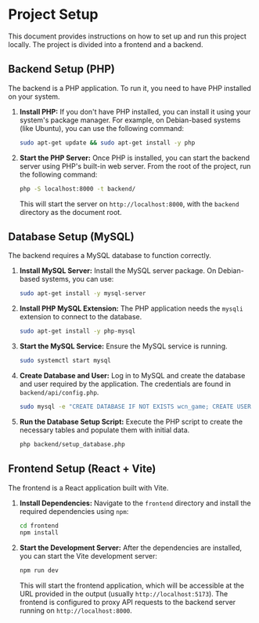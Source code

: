 # Project Setup

This document provides instructions on how to set up and run this project locally. The project is divided into a frontend and a backend.

## Backend Setup (PHP)

The backend is a PHP application. To run it, you need to have PHP installed on your system.

1.  **Install PHP:**
    If you don't have PHP installed, you can install it using your system's package manager. For example, on Debian-based systems (like Ubuntu), you can use the following command:
    ```bash
    sudo apt-get update && sudo apt-get install -y php
    ```

2.  **Start the PHP Server:**
    Once PHP is installed, you can start the backend server using PHP's built-in web server. From the root of the project, run the following command:
    ```bash
    php -S localhost:8000 -t backend/
    ```
    This will start the server on `http://localhost:8000`, with the `backend` directory as the document root.

## Database Setup (MySQL)

The backend requires a MySQL database to function correctly.

1.  **Install MySQL Server:**
    Install the MySQL server package. On Debian-based systems, you can use:
    ```bash
    sudo apt-get install -y mysql-server
    ```

2.  **Install PHP MySQL Extension:**
    The PHP application needs the `mysqli` extension to connect to the database.
    ```bash
    sudo apt-get install -y php-mysql
    ```

3.  **Start the MySQL Service:**
    Ensure the MySQL service is running.
    ```bash
    sudo systemctl start mysql
    ```

4.  **Create Database and User:**
    Log in to MySQL and create the database and user required by the application. The credentials are found in `backend/api/config.php`.
    ```bash
    sudo mysql -e "CREATE DATABASE IF NOT EXISTS wcn_game; CREATE USER IF NOT EXISTS 'wcn_user'@'localhost' IDENTIFIED BY 'wcn_password'; GRANT ALL PRIVILEGES ON wcn_game.* TO 'wcn_user'@'localhost'; FLUSH PRIVILEGES;"
    ```

5.  **Run the Database Setup Script:**
    Execute the PHP script to create the necessary tables and populate them with initial data.
    ```bash
    php backend/setup_database.php
    ```

## Frontend Setup (React + Vite)

The frontend is a React application built with Vite.

1.  **Install Dependencies:**
    Navigate to the `frontend` directory and install the required dependencies using `npm`:
    ```bash
    cd frontend
    npm install
    ```

2.  **Start the Development Server:**
    After the dependencies are installed, you can start the Vite development server:
    ```bash
    npm run dev
    ```
    This will start the frontend application, which will be accessible at the URL provided in the output (usually `http://localhost:5173`). The frontend is configured to proxy API requests to the backend server running on `http://localhost:8000`.